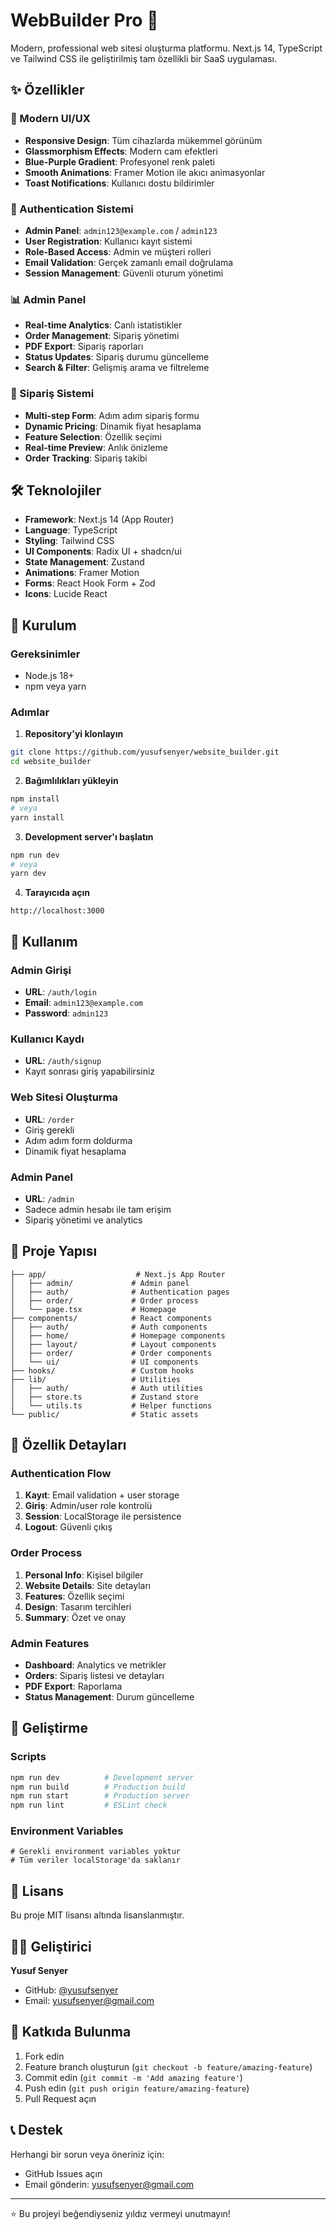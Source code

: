 # WebBuilder Pro 🚀

Modern, professional web sitesi oluşturma platformu. Next.js 14, TypeScript ve Tailwind CSS ile geliştirilmiş tam özellikli bir SaaS uygulaması.

## ✨ Özellikler

### 🎨 Modern UI/UX
- **Responsive Design**: Tüm cihazlarda mükemmel görünüm
- **Glassmorphism Effects**: Modern cam efektleri
- **Blue-Purple Gradient**: Profesyonel renk paleti
- **Smooth Animations**: Framer Motion ile akıcı animasyonlar
- **Toast Notifications**: Kullanıcı dostu bildirimler

### 🔐 Authentication Sistemi
- **Admin Panel**: `admin123@example.com` / `admin123`
- **User Registration**: Kullanıcı kayıt sistemi
- **Role-Based Access**: Admin ve müşteri rolleri
- **Email Validation**: Gerçek zamanlı email doğrulama
- **Session Management**: Güvenli oturum yönetimi

### 📊 Admin Panel
- **Real-time Analytics**: Canlı istatistikler
- **Order Management**: Sipariş yönetimi
- **PDF Export**: Sipariş raporları
- **Status Updates**: Sipariş durumu güncelleme
- **Search & Filter**: Gelişmiş arama ve filtreleme

### 🛒 Sipariş Sistemi
- **Multi-step Form**: Adım adım sipariş formu
- **Dynamic Pricing**: Dinamik fiyat hesaplama
- **Feature Selection**: Özellik seçimi
- **Real-time Preview**: Anlık önizleme
- **Order Tracking**: Sipariş takibi

## 🛠️ Teknolojiler

- **Framework**: Next.js 14 (App Router)
- **Language**: TypeScript
- **Styling**: Tailwind CSS
- **UI Components**: Radix UI + shadcn/ui
- **State Management**: Zustand
- **Animations**: Framer Motion
- **Forms**: React Hook Form + Zod
- **Icons**: Lucide React

## 🚀 Kurulum

### Gereksinimler
- Node.js 18+ 
- npm veya yarn

### Adımlar

1. **Repository'yi klonlayın**
```bash
git clone https://github.com/yusufsenyer/website_builder.git
cd website_builder
```

2. **Bağımlılıkları yükleyin**
```bash
npm install
# veya
yarn install
```

3. **Development server'ı başlatın**
```bash
npm run dev
# veya
yarn dev
```

4. **Tarayıcıda açın**
```
http://localhost:3000
```

## 📱 Kullanım

### Admin Girişi
- **URL**: `/auth/login`
- **Email**: `admin123@example.com`
- **Password**: `admin123`

### Kullanıcı Kaydı
- **URL**: `/auth/signup`
- Kayıt sonrası giriş yapabilirsiniz

### Web Sitesi Oluşturma
- **URL**: `/order`
- Giriş gerekli
- Adım adım form doldurma
- Dinamik fiyat hesaplama

### Admin Panel
- **URL**: `/admin`
- Sadece admin hesabı ile tam erişim
- Sipariş yönetimi ve analytics

## 📁 Proje Yapısı

```
├── app/                    # Next.js App Router
│   ├── admin/             # Admin panel
│   ├── auth/              # Authentication pages
│   ├── order/             # Order process
│   └── page.tsx           # Homepage
├── components/            # React components
│   ├── auth/              # Auth components
│   ├── home/              # Homepage components
│   ├── layout/            # Layout components
│   ├── order/             # Order components
│   └── ui/                # UI components
├── hooks/                 # Custom hooks
├── lib/                   # Utilities
│   ├── auth/              # Auth utilities
│   ├── store.ts           # Zustand store
│   └── utils.ts           # Helper functions
└── public/                # Static assets
```

## 🎯 Özellik Detayları

### Authentication Flow
1. **Kayıt**: Email validation + user storage
2. **Giriş**: Admin/user role kontrolü
3. **Session**: LocalStorage ile persistence
4. **Logout**: Güvenli çıkış

### Order Process
1. **Personal Info**: Kişisel bilgiler
2. **Website Details**: Site detayları
3. **Features**: Özellik seçimi
4. **Design**: Tasarım tercihleri
5. **Summary**: Özet ve onay

### Admin Features
- **Dashboard**: Analytics ve metrikler
- **Orders**: Sipariş listesi ve detayları
- **PDF Export**: Raporlama
- **Status Management**: Durum güncelleme

## 🔧 Geliştirme

### Scripts
```bash
npm run dev          # Development server
npm run build        # Production build
npm run start        # Production server
npm run lint         # ESLint check
```

### Environment Variables
```env
# Gerekli environment variables yoktur
# Tüm veriler localStorage'da saklanır
```

## 📄 Lisans

Bu proje MIT lisansı altında lisanslanmıştır.

## 👨‍💻 Geliştirici

**Yusuf Senyer**
- GitHub: [@yusufsenyer](https://github.com/yusufsenyer)
- Email: yusufsenyer@gmail.com

## 🤝 Katkıda Bulunma

1. Fork edin
2. Feature branch oluşturun (`git checkout -b feature/amazing-feature`)
3. Commit edin (`git commit -m 'Add amazing feature'`)
4. Push edin (`git push origin feature/amazing-feature`)
5. Pull Request açın

## 📞 Destek

Herhangi bir sorun veya öneriniz için:
- GitHub Issues açın
- Email gönderin: yusufsenyer@gmail.com

---

⭐ Bu projeyi beğendiyseniz yıldız vermeyi unutmayın!
